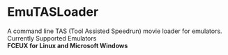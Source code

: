 # EmuTASLoader


A command line TAS (Tool Assisted Speedrun) movie loader for emulators.</br>
Currently Supported Emulators</br>
<b>FCEUX for Linux and Microsoft Windows</b>
